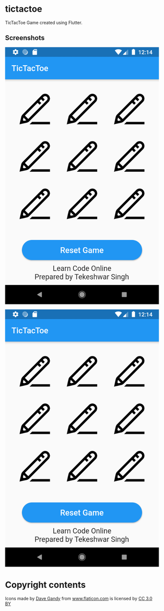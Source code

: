 # tictactoe

TicTacToe Game created using Flutter.

## Screenshots

![Alt text](https://github.com/tsvillain/tictactoe-flutter/blob/master/screenshot/android1.png?raw=true "Screenshot 1")

![Alt text](https://github.com/tsvillain/tictactoe-flutter/blob/master/screenshot/android1.png?raw=true "Screenshot 2")

# Copyright contents

<div>Icons made by <a href="https://www.flaticon.com/authors/dave-gandy" title="Dave Gandy">Dave Gandy</a> from <a href="https://www.flaticon.com/" 			    title="Flaticon">www.flaticon.com</a> is licensed by <a href="http://creativecommons.org/licenses/by/3.0/" 			    title="Creative Commons BY 3.0" target="_blank">CC 3.0 BY</a></div>
